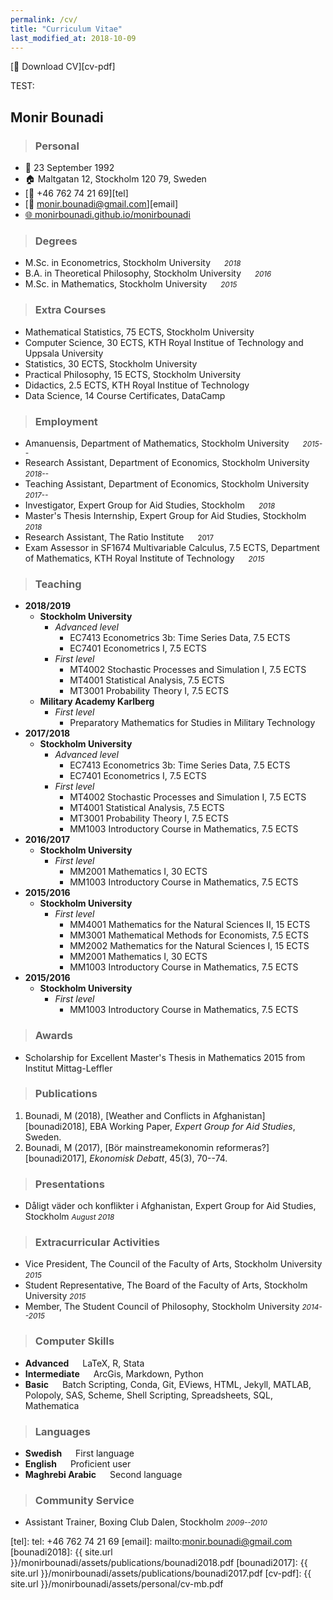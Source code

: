 ```yaml
---
permalink: /cv/
title: "Curriculum Vitae"
last_modified_at: 2018-10-09
---
```


[:page_facing_up: Download CV][cv-pdf]

TEST: <i class="fas fa-file-pdf"></i>

## Monir Bounadi

> ### Personal

- :birthday: 23 September 1992
- :house: Maltgatan 12, Stockholm 120 79, Sweden 
- [:iphone: +46 762 74 21 69][tel]
- [:e-mail: monir.bounadi@gmail.com][email]
- [:globe_with_meridians: monirbounadi.github.io/monirbounadi][homepage]

> ### Degrees

- M.Sc. in Econometrics, Stockholm University &emsp; <small>*2018*</small>
- B.A. in Theoretical Philosophy, Stockholm University &emsp; <small>*2016*</small>
- M.Sc. in Mathematics, Stockholm University &emsp; <small>*2015*</small>

> ### Extra Courses

- Mathematical Statistics, 75 ECTS, Stockholm University
- Computer Science, 30 ECTS, KTH Royal Institue of Technology and Uppsala University
- Statistics, 30 ECTS, Stockholm University 
- Practical Philosophy, 15 ECTS, Stockholm University 
- Didactics, 2.5 ECTS, KTH Royal Institue of Technology
- Data Science, 14 Course Certificates, DataCamp

> ### Employment 

- Amanuensis, Department of Mathematics, Stockholm University &emsp; <small>*2015--*</small>
- Research Assistant, Department of Economics, Stockholm University &emsp; <small>*2018--*</small>
- Teaching Assistant, Department of Economics, Stockholm University &emsp; <small>*2017--*</small>
- Investigator, Expert Group for Aid Studies, Stockholm &emsp; <small>*2018*</small>
- Master's Thesis Internship, Expert Group for Aid Studies, Stockholm &emsp; <small>*2018*</small>
- Research Assistant, The Ratio Institute &emsp; <small>2017</small>
- Exam Assessor in SF1674 Multivariable Calculus, 7.5 ECTS, Department of Mathematics, KTH Royal Institute of Technology &emsp; <small>*2015*</small>

> ### Teaching 

* __2018/2019__
	* __Stockholm University__
		* *Advanced level*
			* EC7413 Econometrics 3b: Time Series Data, 7.5 ECTS
			* EC7401 Econometrics I, 7.5 ECTS 
		* *First level*
			* MT4002 Stochastic Processes and Simulation I, 7.5 ECTS 
			* MT4001 Statistical Analysis, 7.5 ECTS
			* MT3001 Probability Theory I, 7.5 ECTS 
	* __Military Academy Karlberg__
		* *First level*
			* Preparatory Mathematics for Studies in Military Technology
* __2017/2018__
	* __Stockholm University__
		* *Advanced level*
			* EC7413 Econometrics 3b: Time Series Data, 7.5 ECTS
			* EC7401 Econometrics I, 7.5 ECTS 
		* *First level*
			* MT4002 Stochastic Processes and Simulation I, 7.5 ECTS 
			* MT4001 Statistical Analysis, 7.5 ECTS
			* MT3001 Probability Theory I, 7.5 ECTS 
			* MM1003 Introductory Course in Mathematics, 7.5 ECTS 
* __2016/2017__
	* __Stockholm University__
		* *First level*
			* MM2001 Mathematics I, 30 ECTS
			* MM1003 Introductory Course in Mathematics, 7.5 ECTS 
* __2015/2016__
	* __Stockholm University__
		* *First level*
			* MM4001 Mathematics for the Natural Sciences II, 15 ECTS 
			* MM3001 Mathematical Methods for Economists, 7.5 ECTS 
			* MM2002 Mathematics for the Natural Sciences I, 15 ECTS 
			* MM2001 Mathematics I, 30 ECTS
			* MM1003 Introductory Course in Mathematics, 7.5 ECTS 
* __2015/2016__
	* __Stockholm University__
		* *First level*
			* MM1003 Introductory Course in Mathematics, 7.5 ECTS 

> ### Awards

- Scholarship for Excellent Master's Thesis in Mathematics 2015 from Institut Mittag-Leffler

> ### Publications

1. Bounadi, M (2018), [Weather and Conflicts in Afghanistan][bounadi2018], EBA Working Paper, *Expert Group for Aid Studies*, Sweden.
2. Bounadi, M (2017), [Bör mainstreamekonomin reformeras?][bounadi2017], *Ekonomisk Debatt*, 45(3), 70--74.

> ### Presentations

- Dåligt väder och konflikter i Afghanistan, Expert Group for Aid Studies, Stockholm <small>*August 2018*</small>

> ### Extracurricular Activities

- Vice President, The Council of the Faculty of Arts, Stockholm University <small>*2015*</small>
- Student Representative, The Board of the Faculty of Arts, Stockholm University <small>*2015*</small>
- Member, The Student Council of Philosophy, Stockholm University <small>*2014--2015*</small>

> ### Computer Skills

- __Advanced__ &emsp; LaTeX, R, Stata
- __Intermediate__ &emsp; ArcGis, Markdown, Python
- __Basic__ &emsp; Batch Scripting, Conda, Git, EViews, HTML, Jekyll, MATLAB, Polopoly, SAS, Scheme, Shell Scripting, Spreadsheets, SQL, Mathematica

> ### Languages

- __Swedish__ &emsp; First language
- __English__ &emsp; Proficient user
- __Maghrebi Arabic__ &emsp; Second language

> ### Community Service

- Assistant Trainer, Boxing Club Dalen, Stockholm <small>*2009--2010*</small>

[homepage]: https://monirbounadi.github.io/monirbounadi
[tel]: tel: +46 762 74 21 69
[email]: mailto:monir.bounadi@gmail.com
[bounadi2018]: {{ site.url }}/monirbounadi/assets/publications/bounadi2018.pdf
[bounadi2017]: {{ site.url }}/monirbounadi/assets/publications/bounadi2017.pdf
[cv-pdf]: {{ site.url }}/monirbounadi/assets/personal/cv-mb.pdf